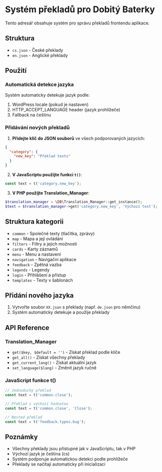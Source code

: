 # Systém překladů pro Dobitý Baterky

Tento adresář obsahuje systém pro správu překladů frontendu aplikace.

## Struktura

- `cs.json` - České překlady
- `en.json` - Anglické překlady

## Použití

### Automatická detekce jazyka

Systém automaticky detekuje jazyk podle:
1. WordPress locale (pokud je nastaven)
2. HTTP_ACCEPT_LANGUAGE header (jazyk prohlížeče)
3. Fallback na češtinu

### Přidávání nových překladů

1. **Přidejte klíč do JSON souborů** ve všech podporovaných jazycích:

```json
{
  "category": {
    "new_key": "Překlad textu"
  }
}
```

2. **V JavaScriptu použijte funkci `t()`**:

```javascript
const text = t('category.new_key');
```

3. **V PHP použijte Translation_Manager**:

```php
$translation_manager = \DB\Translation_Manager::get_instance();
$text = $translation_manager->get('category.new_key', 'Výchozí text');
```

## Struktura kategorii

- `common` - Společné texty (tlačítka, zprávy)
- `map` - Mapa a její ovládání
- `filters` - Filtry a jejich možnosti
- `cards` - Karty záznamů
- `menu` - Menu a nastavení
- `navigation` - Navigační aplikace
- `feedback` - Zpětná vazba
- `legends` - Legendy
- `login` - Přihlášení a přístup
- `templates` - Texty v šablonách

## Přidání nového jazyka

1. Vytvořte soubor `XX.json` s překlady (např. `de.json` pro němčinu)
2. Systém automaticky detekuje a použije překlady

## API Reference

### Translation_Manager

- `get($key, $default = '')` - Získat překlad podle klíče
- `get_all()` - Získat všechny překlady
- `get_current_lang()` - Získat aktuální jazyk
- `set_language($lang)` - Změnit jazyk ručně

### JavaScript funkce t()

```javascript
// Jednoduchý překlad
const text = t('common.close');

// Překlad s výchozí hodnotou
const text = t('common.close', 'Close');

// Nested překlad
const text = t('feedback.types.bug');
```

## Poznámky

- Všechny překlady jsou přístupné jak v JavaScriptu, tak v PHP
- Výchozí jazyk je čeština (cs)
- Systém podporuje automatickou detekci podle prohlížeče
- Překlady se načítají automaticky při inicializaci

